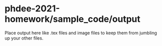 # phdee-2021-homework/sample_code/output
Place output here like .tex files and image files to keep them from jumbling up your other files.
